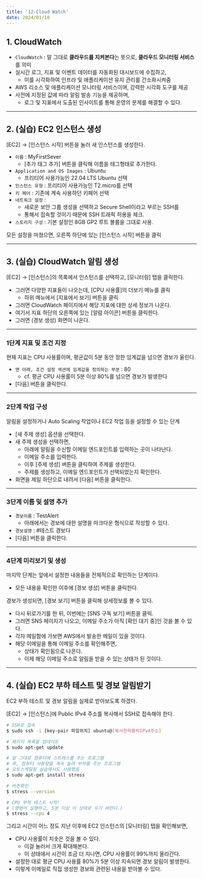 ```yaml
---
title: '12-Cloud Watch'
date: 2024/01/10
---
```


## 1. CloudWatch

- `CloudWatch` : 말 그대로 **클라우드를 지켜본다**는 뜻으로, **클라우드 모니터링 서비스**를 의미
- 실시간 로그, 지표 및 이벤트 데이터를 자동화된 대시보드에 수집하고,
  - 이를 시각화하여 인프라 및 애플리케이션 유지 관리를 간소화시켜줌
- AWS 리소스 및 애플리케이션 모니터링 서비스이며, 강력한 시각화 도구를 제공
- 사전에 지정된 값에 따라 알림 발송 기능을 제공하며,
  - 로그 및 지표에서 도출된 인사이트를 통해 운영의 문제를 해결할 수 있다.

---

## 2. (실습) EC2 인스턴스 생성

[EC2] → [인스턴스 시작] 버튼을 눌러 새 인스턴스를 생성한다.

- `이름` : MyFirstSever
  - [추가 태그 추가] 버튼을 클릭해 이름을 태그형태로 추가한다.
- `Application and OS Images` : Ubuntu
  - 프리티어 사용가능인 22.04 LTS Ubuntu 선택
- `인스턴스 유형` : 프리티어 사용가능인 T2.micro를 선택
- `키 페어` : 기존에 계속 사용하던 키페어 선택
- `네트워크 설정` :
  - 새로운 보안 그룹 생성을 선택하고 Secure Shell이라고 부르는 SSH를
  - 통해서 접속할 것이기 때문에 SSH 트래픽 허용을 체크.
- `스토리지 구성` : 기본 설정인 8GB GP2 루트 볼륨을 그대로 사용.

모든 설정을 마쳤으면, 오른쪽 하단에 있는 [인스턴스 시작] 버튼을 클릭

---

## 3. (실습) CloudWatch 알림 생성

[EC2] → [인스턴스]의 목록에서 인스턴스를 선택하고, [모니터링] 탭을 클릭한다.

- 그러면 다양한 지표들이 나오는데, [CPU 사용률]의 더보기 메뉴를 클릭
  - 하위 메뉴에서 [지표에서 보기] 버튼을 클릭
- 그러면 CloudWatch 페이지에서 해당 지표에 대한 상세 정보가 나온다.
- 여기서 지표 하단의 오른쪽에 있는 [알람 아이콘] 버튼을 클릭한다.
- 그러면 (경보 생성) 화면이 나온다.

---

### 1단계 지표 및 조건 지정

현재 지표는 CPU 사용률이며, 평균값이 5분 동안 정한 임계값을 넘으면 경보가 울린다.

- `맨 아래, 조건 설정 섹션에 임계값을 정의하는 부분` : 80
  - cf. 평균 CPU 사용률이 5분 이상 80%를 넘으면 경보가 발생한다
- [다음] 버튼을 클릭한다.

---

### 2단계 작업 구성

알림을 설정하거나 Auto Scaling 작업이나 EC2 작업 등을 설정할 수 있는 단계

- [새 주제 생성] 옵션을 선택한다.
- 새 주제 생성을 선택하면,
  - 아래에 알림을 수신할 이메일 엔드포인트를 입력하는 곳이 나타난다.
  - 이메일 주소를 입력한다.
  - 이후 [주제 생성] 버튼을 클릭하여 주제를 생성한다.
  - 주제를 생성하고, 이메일 엔드포인트가 선택되었는지 확인한다.
- 화면을 제일 하단으로 내려서 [다음] 버튼을 클릭한다.

---

### 3단계 이름 및 설명 추가

- `경보이름` : TestAlert
  - 아래에서는 경보에 대한 설명을 마크다운 형식으로 작성할 수 있다.
- `경보설명` : #테스트 경보다
- [다음] 버튼을 클릭한다.

---

### 4단계 미리보기 및 생성

마지막 단계는 앞에서 설정한 내용들을 전체적으로 확인하는 단계이다.

- 모든 내용을 확인한 이후에 [경보 생성] 버튼을 클릭한다.

경보가 생성되면, [경보 보기] 버튼을 클릭해 상세정보를 볼 수 있다.

- 다시 뒤로가기를 한 뒤, 이번에는 [SNS 구독 보기] 버튼을 클릭.
- 그러면 SNS 페이지가 나오고, 이메일 주소가 아직 [확인 대기 중]인 것을 볼 수 있다.
- 각자 메일함에 가보면 AWS에서 발송한 메일이 있을 것이다.
- 해당 이메일을 통해 이메일 주소를 확인해주면,
  - 상태가 확인됨으로 나온다.
  - 이제 해당 이메일 주소로 알림을 받을 수 있는 상태가 된 것이다.

---

## 4. (실습) EC2 부하 테스트 및 경보 알림받기

EC2 부하 테스트 및 경보 알림을 실제로 받아보도록 하겠다.

[EC2] → [인스턴스]에 Public IPv4 주소를 복사해서 SSH로 접속해야 한다.

```bash
# SSH로 접속
$ sudo ssh -i [key-pair 파일위치] ubuntu@[복사한퍼블릭IPv4주소]

# 패키지 목록을 업데이트
$ sudo apt-get update

# 말 그대로 컴퓨터에 스트레스를 주는 프로그램
# 즉, 컴퓨터 샤용량을 계속 늘려 부하를 주는 프로그램
# 오토스케일링 실습에서도 사용했음
$ sudo apt-get install stress

# 버전확인
$ stress --version

# CPU 부하 테스트 시작!
# (명령어 실행하고, 5분 이상 이 상태로 두기 바란다.)
$ stress --cpu 4
```

그리고 시간이 어느 정도 지난 이후에 EC2 인스턴스의 [모니터링] 탭을 확인해보면,

- CPU 사용률이 치솟은 것을 볼 수 있다.
  - 이걸 눌러서 크게 확대해본다.
  - 이 상태에서 시간이 조금 더 지나면, CPU 사용률이 99%까지 올라간다.
- 설정한 대로 평균 CPU 사용률 80%가 5분 이상 지속되면 경보 알림이 발생한다.
- 이렇게 이메일로 직접 생성한 경보와 관련된 내용을 받아볼 수 있다.
